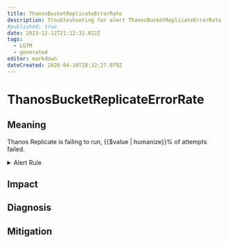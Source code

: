```yaml
---
title: ThanosBucketReplicateErrorRate
description: Troubleshooting for alert ThanosBucketReplicateErrorRate
#published: true
date: 2023-12-12T21:12:32.022Z
tags: 
  - LGTM
  - generated
editor: markdown
dateCreated: 2020-04-10T18:32:27.079Z
---
```


# ThanosBucketReplicateErrorRate

## Meaning
[//]: # "Short paragraph that explains what the alert means"
Thanos Replicate is failing to run, {{$value | humanize}}% of attempts failed.

<details>
  <summary>Alert Rule</summary>

{{% rule "thanos/thanos-bucket-replicate.yml" "ThanosBucketReplicateErrorRate" %}}

{{% comment %}}

```yaml
alert: ThanosBucketReplicateErrorRate
expr: (sum by (job) (rate(thanos_replicate_replication_runs_total{result="error", job=~".*thanos-bucket-replicate.*"}[5m]))/ on (job) group_left  sum by (job) (rate(thanos_replicate_replication_runs_total{job=~".*thanos-bucket-replicate.*"}[5m]))) * 100 >= 10
for: 5m
labels:
    severity: critical
annotations:
    summary: Thanos Bucket Replicate Error Rate (instance {{ $labels.instance }})
    description: |-
        Thanos Replicate is failing to run, {{$value | humanize}}% of attempts failed.
          VALUE = {{ $value }}
          LABELS = {{ $labels }}
    runbook: https://github.com/srerun/prometheus-alerts/blob/main/content/runbooks/thanos-bucket-replicate/ThanosBucketReplicateErrorRate.md

```

{{% /comment %}}

</details>


## Impact
[//]: # "What could / will happen if the alert is not addressed"



## Diagnosis
[//]: # "Steps to take to identify the cause of the problem"



## Mitigation
[//]: # "The steps necessary to resolve the alert"
